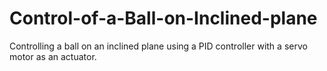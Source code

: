 # Control-of-a-Ball-on-Inclined-plane
Controlling a ball on an inclined plane using a PID controller with a servo motor as an actuator.
